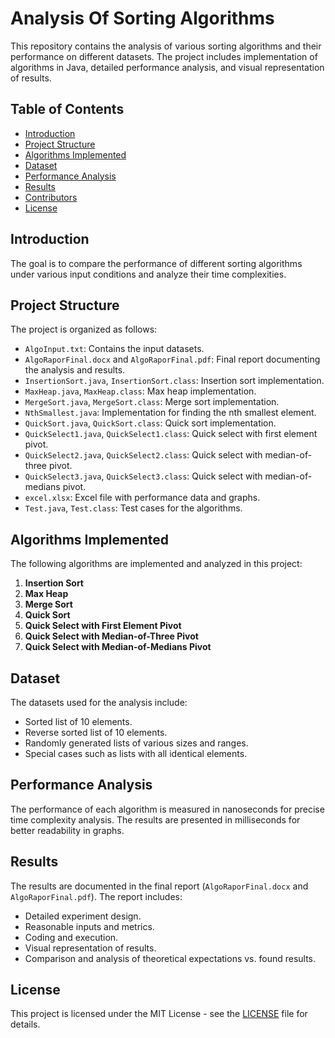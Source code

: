 # Analysis Of Sorting Algorithms

This repository contains the analysis of various sorting algorithms and their performance on different datasets. The project includes implementation of algorithms in Java, detailed performance analysis, and visual representation of results.

## Table of Contents

- [Introduction](#introduction)
- [Project Structure](#project-structure)
- [Algorithms Implemented](#algorithms-implemented)
- [Dataset](#dataset)
- [Performance Analysis](#performance-analysis)
- [Results](#results)
- [Contributors](#contributors)
- [License](#license)

## Introduction

The goal is to compare the performance of different sorting algorithms under various input conditions and analyze their time complexities.

## Project Structure

The project is organized as follows:

- `AlgoInput.txt`: Contains the input datasets.
- `AlgoRaporFinal.docx` and `AlgoRaporFinal.pdf`: Final report documenting the analysis and results.
- `InsertionSort.java`, `InsertionSort.class`: Insertion sort implementation.
- `MaxHeap.java`, `MaxHeap.class`: Max heap implementation.
- `MergeSort.java`, `MergeSort.class`: Merge sort implementation.
- `NthSmallest.java`: Implementation for finding the nth smallest element.
- `QuickSort.java`, `QuickSort.class`: Quick sort implementation.
- `QuickSelect1.java`, `QuickSelect1.class`: Quick select with first element pivot.
- `QuickSelect2.java`, `QuickSelect2.class`: Quick select with median-of-three pivot.
- `QuickSelect3.java`, `QuickSelect3.class`: Quick select with median-of-medians pivot.
- `excel.xlsx`: Excel file with performance data and graphs.
- `Test.java`, `Test.class`: Test cases for the algorithms.

## Algorithms Implemented

The following algorithms are implemented and analyzed in this project:

1. **Insertion Sort**
2. **Max Heap**
3. **Merge Sort**
4. **Quick Sort**
5. **Quick Select with First Element Pivot**
6. **Quick Select with Median-of-Three Pivot**
7. **Quick Select with Median-of-Medians Pivot**

## Dataset

The datasets used for the analysis include:

- Sorted list of 10 elements.
- Reverse sorted list of 10 elements.
- Randomly generated lists of various sizes and ranges.
- Special cases such as lists with all identical elements.

## Performance Analysis

The performance of each algorithm is measured in nanoseconds for precise time complexity analysis. The results are presented in milliseconds for better readability in graphs.

## Results

The results are documented in the final report (`AlgoRaporFinal.docx` and `AlgoRaporFinal.pdf`). The report includes:

- Detailed experiment design.
- Reasonable inputs and metrics.
- Coding and execution.
- Visual representation of results.
- Comparison and analysis of theoretical expectations vs. found results.


## License

This project is licensed under the MIT License - see the [LICENSE](LICENSE) file for details.


